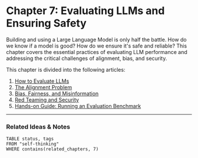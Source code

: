 # Chapter 7: Evaluating LLMs and Ensuring Safety

Building and using a Large Language Model is only half the battle. How do we know if a model is good? How do we ensure it's safe and reliable? This chapter covers the essential practices of evaluating LLM performance and addressing the critical challenges of alignment, bias, and security.

This chapter is divided into the following articles:

1.  [How to Evaluate LLMs](./01_how_to_evaluate_llms.md)
2.  [The Alignment Problem](./02_the_alignment_problem.md)
3.  [Bias, Fairness, and Misinformation](./03_bias_fairness_and_misinformation.md)
4.  [Red Teaming and Security](./04_red_teaming_and_security.md)
5.  [Hands-on Guide: Running an Evaluation Benchmark](./05_hands_on_guide_evaluation.md)

---
### Related Ideas & Notes

```dataview
TABLE status, tags
FROM "self-thinking"
WHERE contains(related_chapters, 7)
```